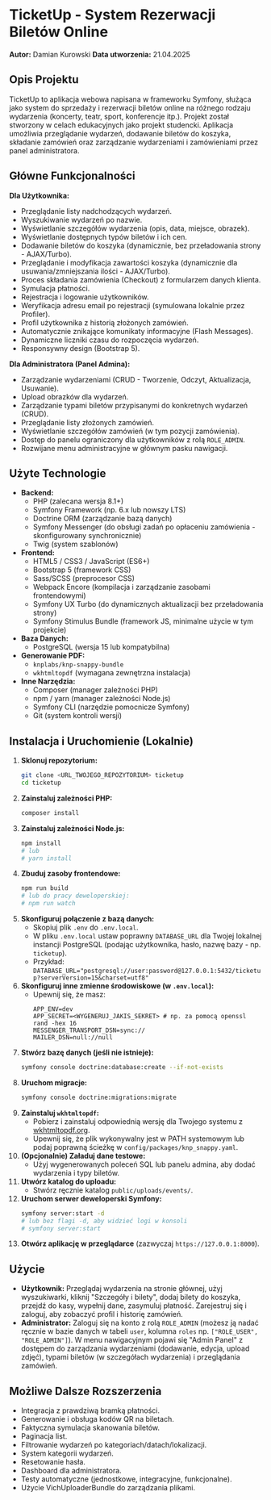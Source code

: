 # TicketUp - System Rezerwacji Biletów Online

**Autor:** Damian Kurowski
**Data utworzenia:** 21.04.2025

## Opis Projektu

TicketUp to aplikacja webowa napisana w frameworku Symfony, służąca jako system do sprzedaży i rezerwacji biletów online na różnego rodzaju wydarzenia (koncerty, teatr, sport, konferencje itp.). Projekt został stworzony w celach edukacyjnych jako projekt studencki. Aplikacja umożliwia przeglądanie wydarzeń, dodawanie biletów do koszyka, składanie zamówień oraz zarządzanie wydarzeniami i zamówieniami przez panel administratora.

## Główne Funkcjonalności

**Dla Użytkownika:**

* Przeglądanie listy nadchodzących wydarzeń.
* Wyszukiwanie wydarzeń po nazwie.
* Wyświetlanie szczegółów wydarzenia (opis, data, miejsce, obrazek).
* Wyświetlanie dostępnych typów biletów i ich cen.
* Dodawanie biletów do koszyka (dynamicznie, bez przeładowania strony - AJAX/Turbo).
* Przeglądanie i modyfikacja zawartości koszyka (dynamicznie dla usuwania/zmniejszania ilości - AJAX/Turbo).
* Proces składania zamówienia (Checkout) z formularzem danych klienta.
* Symulacja płatności.
* Rejestracja i logowanie użytkowników.
* Weryfikacja adresu email po rejestracji (symulowana lokalnie przez Profiler).
* Profil użytkownika z historią złożonych zamówień.
* Automatycznie znikające komunikaty informacyjne (Flash Messages).
* Dynamiczne liczniki czasu do rozpoczęcia wydarzeń.
* Responsywny design (Bootstrap 5).

**Dla Administratora (Panel Admina):**

* Zarządzanie wydarzeniami (CRUD - Tworzenie, Odczyt, Aktualizacja, Usuwanie).
* Upload obrazków dla wydarzeń.
* Zarządzanie typami biletów przypisanymi do konkretnych wydarzeń (CRUD).
* Przeglądanie listy złożonych zamówień.
* Wyświetlanie szczegółów zamówień (w tym pozycji zamówienia).
* Dostęp do panelu ograniczony dla użytkowników z rolą `ROLE_ADMIN`.
* Rozwijane menu administracyjne w głównym pasku nawigacji.

## Użyte Technologie

* **Backend:**
    * PHP (zalecana wersja 8.1+)
    * Symfony Framework (np. 6.x lub nowszy LTS)
    * Doctrine ORM (zarządzanie bazą danych)
    * Symfony Messenger (do obsługi zadań po opłaceniu zamówienia - skonfigurowany synchronicznie)
    * Twig (system szablonów)
* **Frontend:**
    * HTML5 / CSS3 / JavaScript (ES6+)
    * Bootstrap 5 (framework CSS)
    * Sass/SCSS (preprocesor CSS)
    * Webpack Encore (kompilacja i zarządzanie zasobami frontendowymi)
    * Symfony UX Turbo (do dynamicznych aktualizacji bez przeładowania strony)
    * Symfony Stimulus Bundle (framework JS, minimalne użycie w tym projekcie)
* **Baza Danych:**
    * PostgreSQL (wersja 15 lub kompatybilna)
* **Generowanie PDF:**
    * `knplabs/knp-snappy-bundle`
    * `wkhtmltopdf` (wymagana zewnętrzna instalacja)
* **Inne Narzędzia:**
    * Composer (manager zależności PHP)
    * npm / yarn (manager zależności Node.js)
    * Symfony CLI (narzędzie pomocnicze Symfony)
    * Git (system kontroli wersji)

## Instalacja i Uruchomienie (Lokalnie)

1.  **Sklonuj repozytorium:**
    ```bash
    git clone <URL_TWOJEGO_REPOZYTORIUM> ticketup
    cd ticketup
    ```
2.  **Zainstaluj zależności PHP:**
    ```bash
    composer install
    ```
3.  **Zainstaluj zależności Node.js:**
    ```bash
    npm install
    # lub
    # yarn install
    ```
4.  **Zbuduj zasoby frontendowe:**
    ```bash
    npm run build
    # lub do pracy deweloperskiej:
    # npm run watch
    ```
5.  **Skonfiguruj połączenie z bazą danych:**
    * Skopiuj plik `.env` do `.env.local`.
    * W pliku `.env.local` ustaw poprawny `DATABASE_URL` dla Twojej lokalnej instancji PostgreSQL (podając użytkownika, hasło, nazwę bazy - np. `ticketup`).
    * Przykład: `DATABASE_URL="postgresql://user:password@127.0.0.1:5432/ticketup?serverVersion=15&charset=utf8"`
6.  **Skonfiguruj inne zmienne środowiskowe (w `.env.local`):**
    * Upewnij się, że masz:
        ```dotenv
        APP_ENV=dev
        APP_SECRET=<WYGENERUJ_JAKIS_SEKRET> # np. za pomocą openssl rand -hex 16
        MESSENGER_TRANSPORT_DSN=sync://
        MAILER_DSN=null://null
        ```
7.  **Stwórz bazę danych (jeśli nie istnieje):**
    ```bash
    symfony console doctrine:database:create --if-not-exists
    ```
8.  **Uruchom migracje:**
    ```bash
    symfony console doctrine:migrations:migrate
    ```
9.  **Zainstaluj `wkhtmltopdf`:**
    * Pobierz i zainstaluj odpowiednią wersję dla Twojego systemu z [wkhtmltopdf.org](https://wkhtmltopdf.org/downloads.html).
    * Upewnij się, że plik wykonywalny jest w PATH systemowym lub podaj poprawną ścieżkę w `config/packages/knp_snappy.yaml`.
10. **(Opcjonalnie) Załaduj dane testowe:**
    * Użyj wygenerowanych poleceń SQL lub panelu admina, aby dodać wydarzenia i typy biletów.
11. **Utwórz katalog do uploadu:**
    * Stwórz ręcznie katalog `public/uploads/events/`.
12. **Uruchom serwer deweloperski Symfony:**
    ```bash
    symfony server:start -d
    # lub bez flagi -d, aby widzieć logi w konsoli
    # symfony server:start
    ```
13. **Otwórz aplikację w przeglądarce** (zazwyczaj `https://127.0.0.1:8000`).

## Użycie

* **Użytkownik:** Przeglądaj wydarzenia na stronie głównej, użyj wyszukiwarki, kliknij "Szczegóły i bilety", dodaj bilety do koszyka, przejdź do kasy, wypełnij dane, zasymuluj płatność. Zarejestruj się i zaloguj, aby zobaczyć profil i historię zamówień.
* **Administrator:** Zaloguj się na konto z rolą `ROLE_ADMIN` (możesz ją nadać ręcznie w bazie danych w tabeli `user`, kolumna `roles` np. `["ROLE_USER", "ROLE_ADMIN"]`). W menu nawigacyjnym pojawi się "Admin Panel" z dostępem do zarządzania wydarzeniami (dodawanie, edycja, upload zdjęć), typami biletów (w szczegółach wydarzenia) i przeglądania zamówień.

## Możliwe Dalsze Rozszerzenia

* Integracja z prawdziwą bramką płatności.
* Generowanie i obsługa kodów QR na biletach.
* Faktyczna symulacja skanowania biletów.
* Paginacja list.
* Filtrowanie wydarzeń po kategoriach/datach/lokalizacji.
* System kategorii wydarzeń.
* Resetowanie hasła.
* Dashboard dla administratora.
* Testy automatyczne (jednostkowe, integracyjne, funkcjonalne).
* Użycie VichUploaderBundle do zarządzania plikami.